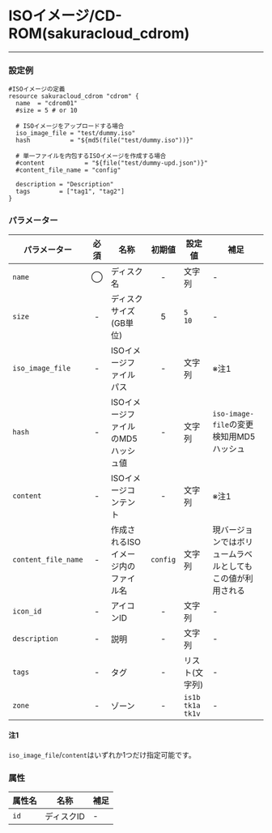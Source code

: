 # ISOイメージ/CD-ROM(sakuracloud_cdrom)

---

### 設定例

```hcl
#ISOイメージの定義
resource sakuracloud_cdrom "cdrom" {
  name  = "cdrom01"
  #size = 5 # or 10

  # ISOイメージをアップロードする場合
  iso_image_file = "test/dummy.iso"
  hash           = "${md5(file("test/dummy.iso"))}"

  # 単一ファイルを内包するISOイメージを作成する場合
  #content           = "${file("test/dummy-upd.json")}"
  #content_file_name = "config"
 
  description = "Description"
  tags        = ["tag1", "tag2"]
}

```

### パラメーター

|パラメーター         |必須  |名称                |初期値     |設定値                    |補足                                          |
|-------------------|:---:|--------------------|:--------:|------------------------|----------------------------------------------|
| `name`            | ◯   | ディスク名           | -        | 文字列                  | - |
| `size`            | -   | ディスクサイズ(GB単位) | 5       |  `5`<br />`10`         | - |
| `iso_image_file`  | -   | ISOイメージファイルパス| - | 文字列 | ※注1 |
| `hash`            | -   | ISOイメージファイルのMD5ハッシュ値| - | 文字列 | `iso-image-file`の変更検知用MD5ハッシュ |
| `content`         | -   | ISOイメージコンテント  | - | 文字列 | ※注1 |
| `content_file_name`| -  | 作成されるISOイメージ内のファイル名 | `config` | 文字列 | 現バージョンではボリュームラベルとしてもこの値が利用される |
| `icon_id`         | -   | アイコンID         | - | 文字列 | - |
| `description`     | -   | 説明  | - | 文字列 | - |
| `tags`            | -   | タグ | - | リスト(文字列) | - |
| `zone`            | -   | ゾーン | - | `is1b`<br />`tk1a`<br />`tk1v` | - |


#### 注1

`iso_image_file`/`content`はいずれか1つだけ指定可能です。


### 属性

|属性名                | 名称                    | 補足                                        |
|---------------------|------------------------|--------------------------------------------|
| `id`                | ディスクID               | -                                          |

